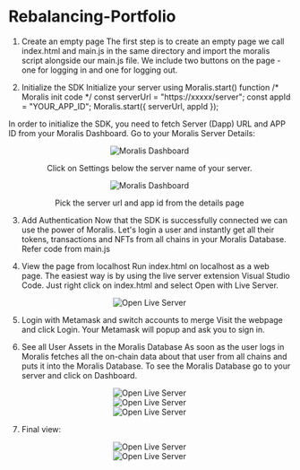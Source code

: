 # Rebalancing-Portfolio

1. Create an empty page
The first step is to create an empty page we call index.html and main.js in the same directory and import the moralis script alongside our main.js file. We include two buttons on the page - one for logging in and one for logging out.

2. Initialize the SDK
Initialize your server using Moralis.start() function
/* Moralis init code */
const serverUrl = "https://xxxxx/server";
const appId = "YOUR_APP_ID";
Moralis.start({ serverUrl, appId });

In order to initialize the SDK, you need to fetch Server (Dapp) URL and APP ID from your Moralis Dashboard. Go to your Moralis Server Details:

<p align="center">
    <img src="https://user-images.githubusercontent.com/87430736/188580317-16c21553-3e73-4819-a821-04e9738059ac.png" alt="Moralis Dashboard">
</p>
<p align="center">
    Click on Settings below the server name of your server.
</p>
<p align="center">
    <img src="https://user-images.githubusercontent.com/87430736/188580534-f9e49344-4d59-4b5d-8456-975aeb69377b.png" alt="Moralis Dashboard">
</p>
<p align="center">
    Pick the server url and app id from the details page
</p>

3. Add Authentication
Now that the SDK is successfully connected we can use the power of Moralis. Let's login a user and instantly get all their tokens, transactions and NFTs from all chains in your Moralis Database.
Refer code from main.js

4. View the page from localhost
Run index.html on localhost as a web page. The easiest way is by using the live server extension Visual Studio Code. Just right click on index.html and select Open with Live Server.

<p align="center">
    <img src="https://user-images.githubusercontent.com/87430736/188593180-63dd2470-c076-4366-8257-245e9ebd4341.png" alt="Open Live Server">
</p>

5. Login with Metamask and switch accounts to merge
Visit the webpage and click Login. Your Metamask will popup and ask you to sign in.

6. See all User Assets in the Moralis Database
As soon as the user logs in Moralis fetches all the on-chain data about that user from all chains and puts it into the Moralis Database. To see the Moralis Database go to your server and click on Dashboard.

<p align="center">
    <img src="https://user-images.githubusercontent.com/87430736/188581465-3338ed80-4c0e-40c7-91f6-c43c91345d03.png" alt="Open Live Server">
    <br>
    <img src="https://user-images.githubusercontent.com/87430736/188584463-ae5d1068-4867-4a6f-8c3b-d99330305e21.png" alt="Open Live Server">
    <br>
    <img src="https://user-images.githubusercontent.com/87430736/188595220-6e2a9f5c-9efc-4c98-8f10-cd0394e06dda.png" alt="Open Live Server">
    <br>
</p>

7. Final view:

<p align="center">
    <img src="https://user-images.githubusercontent.com/87430736/188585097-bac8991b-ccfb-48ec-95b2-66badff6c2d5.png" alt="Open Live Server">
    <br>
    <img src="https://user-images.githubusercontent.com/87430736/188585399-ed485635-6801-451f-9109-b55695751f73.png" alt="Open Live Server">
</p>

